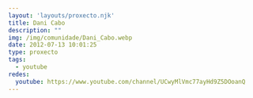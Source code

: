 ```yaml
---
layout: 'layouts/proxecto.njk'
title: Dani Cabo
description: ""
img: /img/comunidade/Dani_Cabo.webp
date: 2012-07-13 10:01:25
type: proxecto
tags:
  - youtube
redes:
  youtube: https://www.youtube.com/channel/UCwyMlVmc77ayHd9Z5DOoanQ
---
```

